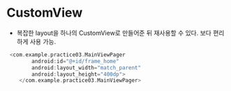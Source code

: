 CustomView
==========
- 복잡한 layout을 하나의 CustomView로 만들어준 뒤 재사용할 수 있다. 보다 편리하게 사용 가능.
```kt
 <com.example.practice03.MainViewPager
        android:id="@+id/frame_home"
        android:layout_width="match_parent"
        android:layout_height="400dp">
    </com.example.practice03.MainViewPager>
```
